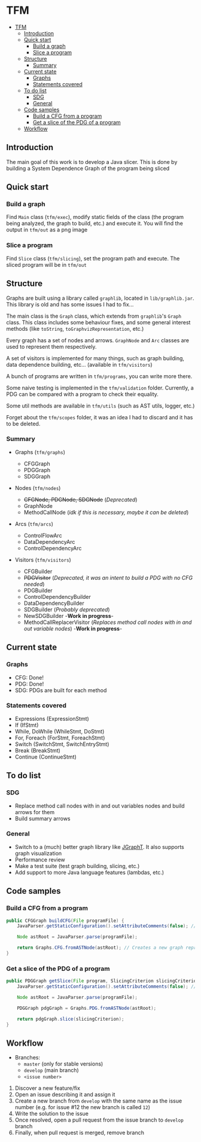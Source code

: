 # TFM

- [TFM](#tfm)
  - [Introduction](#introduction)
  - [Quick start](#quick-start)
    - [Build a graph](#build-a-graph)
    - [Slice a program](#slice-a-program)
  - [Structure](#structure)
    - [Summary](#summary)
  - [Current state](#current-state)
    - [Graphs](#graphs)
    - [Statements covered](#statements-covered)
  - [To do list](#to-do-list)
    - [SDG](#sdg)
    - [General](#general)
  - [Code samples](#code-samples)
    - [Build a CFG from a program](#build-a-cfg-from-a-program)
    - [Get a slice of the PDG of a program](#get-a-slice-of-the-pdg-of-a-program)
  - [Workflow](#workflow)

## Introduction

The main goal of this work is to develop a Java slicer. This is done by building a System Dependence Graph of the program being sliced

## Quick start

### Build a graph

Find `Main` class (`tfm/exec`), modify static fields of the class (the program being analyzed, the graph to build, etc.) and execute it. You will find the output in `tfm/out` as a png image

### Slice a program 

Find `Slice` class (`tfm/slicing`), set the program path and execute. The sliced program will be in `tfm/out`

## Structure

Graphs are built using a library called `graphlib`, located in `lib/graphlib.jar`. This library is old and has some issues I had to fix...

The main class is the `Graph` class, which extends from `graphlib`'s `Graph` class. This class includes some behaviour fixes, and some general interest methods (like `toString`, `toGraphvizRepresentation`, etc.)

Every graph has a set of nodes and arrows. `GraphNode` and `Arc` classes are used to represent them respectively.

A set of visitors is implemented for many things, such as graph building, data dependence building, etc... (available in `tfm/visitors`)

A bunch of programs are written in `tfm/programs`, you can write more there.

Some naive testing is implemented in the `tfm/validation` folder. Currently, a PDG can be compared with a program to check their equality.

Some util methods are available in `tfm/utils` (such as AST utils, logger, etc.)

Forget about the `tfm/scopes` folder, it was an idea I had to discard and it has to be deleted.

### Summary

- Graphs (`tfm/graphs`)
  - CFGGraph
  - PDGGraph
  - SDGGraph
  
- Nodes (`tfm/nodes`)
  - ~~CFGNode, PDGNode, SDGNode~~ (_Deprecated_)
  - GraphNode
  - MethodCallNode (_idk if this is necessary, maybe it can be deleted_)

- Arcs (`tfm/arcs`)
  - ControlFlowArc
  - DataDependencyArc
  - ControlDependencyArc

- Visitors (`tfm/visitors`)
  - CFGBuilder
  - ~~PDGVisitor~~ (_Deprecated, it was an intent to build a PDG with no CFG needed_)
  - PDGBuilder
  - ControlDependencyBuilder
  - DataDependencyBuilder
  - SDGBuilder (_Probably deprecated_)
  - NewSDGBuilder -**Work in progress**-
  - MethodCallReplacerVisitor (_Replaces method call nodes with in and out variable nodes_) -**Work in progress**-

## Current state

### Graphs

- CFG: Done!
- PDG: Done!
- SDG: PDGs are built for each method

### Statements covered

- Expressions (ExpressionStmt)
- If (IfStmt)
- While, DoWhile (WhileStmt, DoStmt)
- For, Foreach (ForStmt, ForeachStmt)
- Switch (SwitchStmt, SwitchEntryStmt)
- Break (BreakStmt)
- Continue (ContinueStmt)

## To do list

### SDG

- Replace method call nodes with in and out variables nodes and build arrows for them
- Build summary arrows

### General

- Switch to a (much) better graph library like [JGraphT](https://jgrapht.org/). It also supports graph visualization
- Performance review
- Make a test suite (test graph building, slicing, etc.)
- Add support to more Java language features (lambdas, etc.)

## Code samples

### Build a CFG from a program

```java
public CFGGraph buildCFG(File programFile) {
    JavaParser.getStaticConfiguration().setAttributeComments(false); // Always disable comments, just in case

    Node astRoot = JavaParser.parse(programFile);

    return Graphs.CFG.fromASTNode(astRoot); // Creates a new graph representing the program
}
```

### Get a slice of the PDG of a program

```java
public PDGGraph getSlice(File program, SlicingCriterion slicingCriterion) {
    JavaParser.getStaticConfiguration().setAttributeComments(false); // Always disable comments, just in case

    Node astRoot = JavaParser.parse(programFile);

    PDGGraph pdgGraph = Graphs.PDG.fromASTNode(astRoot);

    return pdgGraph.slice(slicingCriterion);
}

```

## Workflow

- Branches:
  - `master` (only for stable versions)
  - `develop` (main branch)
  - `<issue number>`

1. Discover a new feature/fix
2. Open an issue describing it and assign it
4. Create a new branch from `develop` with the same name as the issue number (e.g. for issue #12 the new branch is called `12`)
5. Write the solution to the issue
6. Once resolved, open a pull request from the issue branch to `develop` branch
7. Finally, when pull request is merged, remove branch